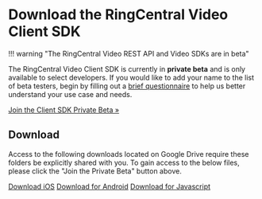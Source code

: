 # Download the RingCentral Video Client SDK

!!! warning "The RingCentral Video REST API and Video SDKs are in beta"

The RingCentral Video Client SDK is currently in **private beta** and is only available to select developers. If you would like to add your name to the list of beta testers, begin by filling out a [brief questionnaire](https://forms.gle/H3QxfhqAhujkktXa6) to help us better understand your use case and needs. 

<a class="btn btn-primary btn-lg" href="https://forms.gle/H3QxfhqAhujkktXa6">Join the Client SDK Private Beta &raquo;</a>

## Download

Access to the following downloads located on Google Drive require these folders be explicitly shared with you. To gain access to the below files, please click the "Join the Private Beta" button above. 

<a href="https://drive.google.com/drive/u/0/folders/10liVCPSagbs6O8ZsxCwcPAEXRDdY-wp0" class="btn btn-secondary btn-lg download"><i class="fab fa-apple"></i> Download iOS</a>
<a href="https://drive.google.com/drive/u/0/folders/1VA0SISzuNIoGxb-cCFSxy_NE0f5W8oxv" class="btn btn-secondary btn-lg download"><i class="fab fa-android"></i> Download for Android</a>
<a href="https://drive.google.com/drive/u/0/folders/10ye8ubxt3bGk9rR4NCzZRUDIi3gwNUds" class="btn btn-secondary btn-lg download"><i class="fab fa-js"></i> Download for Javascript</a>
